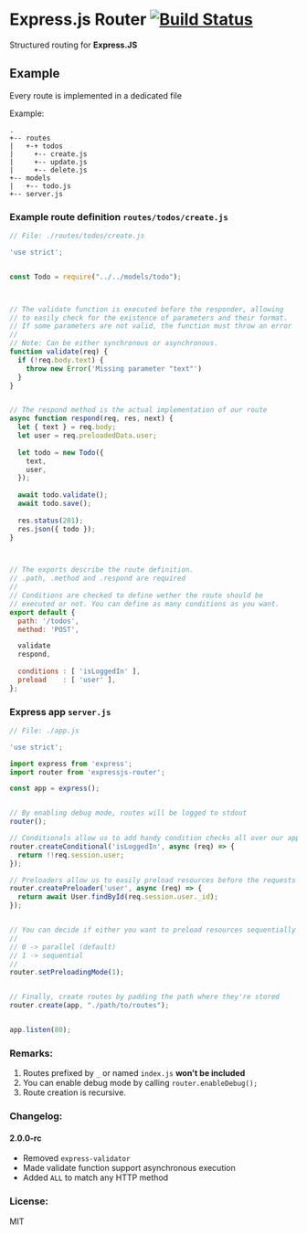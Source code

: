 Express.js Router [![Build Status](https://travis-ci.org/olivierkaisin/node-express-router.svg?branch=master)](https://travis-ci.org/olivierkaisin/node-express-router)
=================

Structured routing for **Express.JS**

## Example

Every route is implemented in a dedicated file


Example:

```
.
+-- routes
|   +-+ todos
|     +-- create.js
|     +-- update.js
|     +-- delete.js
+-- models
|   +-- todo.js
+-- server.js
```


### Example route definition `routes/todos/create.js`

```javascript
// File: ./routes/todos/create.js

'use strict';


const Todo = require("../../models/todo");



// The validate function is executed before the responder, allowing
// to easily check for the existence of parameters and their format.
// If some parameters are not valid, the function must throw an error
// 
// Note: Can be either synchronous or asynchronous.
function validate(req) {
  if (!req.body.text) {
    throw new Error('Missing parameter "text"')
  }
}


// The respond method is the actual implementation of our route
async function respond(req, res, next) {
  let { text } = req.body;
  let user = req.preloadedData.user;
  
  let todo = new Todo({
    text,
    user,
  });
  
  await todo.validate();
  await todo.save();
  
  res.status(201);
  res.json({ todo });
}



// The exports describe the route definition.
// .path, .method and .respond are required
// 
// Conditions are checked to define wether the route should be
// executed or not. You can define as many conditions as you want.
export default {
  path: '/todos',
  method: 'POST',

  validate
  respond,
  
  conditions : [ 'isLoggedIn' ],
  preload    : [ 'user' ],
};
```

### Express app `server.js`

```javascript
// File: ./app.js

'use strict';

import express from 'express'; 
import router from 'expressjs-router';

const app = express();


// By enabling debug mode, routes will be logged to stdout
router();

// Conditionals allow us to add handy condition checks all over our app
router.createConditional('isLoggedIn', async (req) => {
  return !!req.session.user;
});

// Preloaders allow us to easily preload resources before the requests are executed
router.createPreloader('user', async (req) => {
  return await User.findById(req.session.user._id);
});


// You can decide if either you want to preload resources sequentially or in parallel
//
// 0 -> parallel (default)
// 1 -> sequential
//
router.setPreloadingMode(1);


// Finally, create routes by padding the path where they're stored
router.create(app, "./path/to/routes");


app.listen(80);
```


### Remarks:

1. Routes prefixed by `_` or named `index.js` **won't be included** 
2. You can enable debug mode by calling `router.enableDebug();`
3. Route creation is recursive.


### Changelog:

#### 2.0.0-rc

* Removed `express-validator`
* Made validate function support asynchronous execution
* Added `ALL` to match any HTTP method


### License:

MIT
